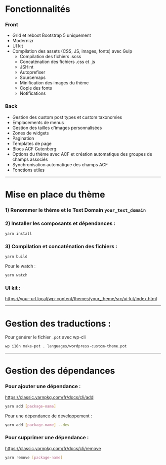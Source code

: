 # Fonctionnalités

### Front
- Grid et reboot Bootstrap 5 uniquement
- Modernizr
- UI kit
- Compilation des assets (CSS, JS, images, fonts) avec Gulp
    - Compilation des fichiers .scss
    - Concaténation des fichiers .css et .js
    - JSHint
    - Autoprefixer
    - Sourcemaps
    - Minification des images du thème
    - Copie des fonts
    - Notifications
    
### Back
- Gestion des custom post types et custom taxonomies
- Emplacements de menus
- Gestion des tailles d'images personnalisées
- Zones de widgets
- Pagination
- Templates de page
- Blocs ACF Gutenberg
- Options du thème avec ACF et création automatique des groupes de champs associés
- Synchronisation automatique des champs ACF
- Fonctions utiles

___

# Mise en place du thème

### 1) Renommer le thème et le Text Domain `your_text_domain`

### 2) Installer les composants et dépendances :

```sh
yarn install
```

### 3) Compilation et concaténation des fichiers :

```sh
yarn build
```

Pour le watch :

```sh
yarn watch
```

### UI kit :
https://your-url.local/wp-content/themes/your_theme/src/ui-kit/index.html

___

# Gestion des traductions :
Pour générer le fichier `.pot` avec wp-cli
```sh
wp i18n make-pot . languages/wordpress-custom-theme.pot
```

___

# Gestion des dépendances

### Pour ajouter une dépendance :
https://classic.yarnpkg.com/fr/docs/cli/add

```sh
yarn add [package-name]
```

Pour une dépendance de développement :

```sh
yarn add [package-name] --dev
```

### Pour supprimer une dépendance :
https://classic.yarnpkg.com/fr/docs/cli/remove

```sh
yarn remove [package-name]
```

